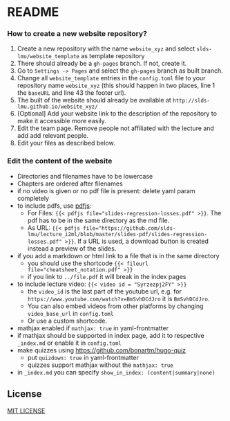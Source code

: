 # README

### How to create a new website repository?

1. Create a new repository with the name `website_xyz` and select `slds-lmu/website_template` as template repository
2. There should already be a `gh-pages` branch. If not, create it.
3. Go to `Settings -> Pages` and select the `gh-pages` branch as built branch.
4. Change all `website_template` entries in the `config.toml` file to your repository name `website_xyz` (this should happen in two places, line 1 the `baseURL` and line 43 the footer url).
5. The built of the website should already be available at `http://slds-lmu.github.io/website_xyz/`
6. [Optional] Add your website link to the description of the repository to make it accessible more easily.
7. Edit the team page. Remove people not affiliated with the lecture and add add relevant people.
8. Edit your files as described below.

### Edit the content of the website

- Directories and filenames have to be lowercase
- Chapters are ordered after filenames
- if no video is given or no pdf file is present: delete yaml param completely
- to include pdfs, use [pdfjs](https://github.com/anvithks/hugo-embed-pdf-shortcode):
  - For Files: `{{< pdfjs file="slides-regression-losses.pdf" >}}`. The pdf has to be in the same directory as the md file.
  - As URL: `{{< pdfjs file="https://github.com/slds-lmu/lecture_i2ml/blob/master/slides-pdf/slides-regression-losses.pdf" >}}`. If a URL is used, a download button is created instead a preview of the slides.
- if you add a markdown or html link to a file that is in the same directory
  - you should use the shortcode `{{< fileurl file="cheatsheet_notation.pdf" >}}`
  - if you link to `../file.pdf` it will break in the index pages
- to include lecture video: `{{< video id = "Syrzezpj2FY" >}}`
  - the `video_id` is the last part of the youtube url, e.g. for `https://www.youtube.com/watch?v=BmSvhDCdJro` it is `BmSvhDCdJro`.
  - You can also embed videos from other platforms by changing `video_base_url` in `config.toml`
  - Or use a custom shortcode.
- mathjax enabled if `mathjax: true` in yaml-frontmatter
 - if mathjax should be supported in index page, add it to respective `_index.md` or enable it in `config.toml`
- make quizzes using https://github.com/bonartm/hugo-quiz
  - put `quizdown: true` in yaml-frontmatter
  - quizzes support mathjax without the `mathjax: true`
- in `_index.md` you can specify `show_in_index: (content|summary|none)`

## License

[MIT LICENSE](LICENSE)
